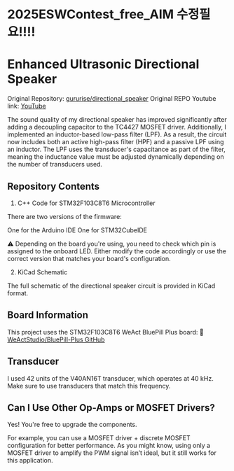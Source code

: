 # 2025ESWContest_free_AIM 수정필요!!!!

# Enhanced Ultrasonic Directional Speaker
Original Repository: [gururise/directional_speaker](https://github.com/gururise/directional_speaker)
Original REPO Youtube link: [YouTube](https://www.youtube.com/watch?v=9hD5FPVSsV0)

The sound quality of my directional speaker has improved significantly after adding a decoupling capacitor to the TC4427 MOSFET driver.
Additionally, I implemented an inductor-based low-pass filter (LPF).
As a result, the circuit now includes both an active high-pass filter (HPF) and a passive LPF using an inductor. The LPF uses the transducer's capacitance as part of the filter, meaning the inductance value must be adjusted dynamically depending on the number of transducers used.

## Repository Contents
1. C++ Code for STM32F103C8T6 Microcontroller

There are two versions of the firmware:

One for the Arduino IDE
One for STM32CubeIDE

⚠️ Depending on the board you're using, you need to check which pin is assigned to the onboard LED. Either modify the code accordingly or use the correct version that matches your board's configuration.

2. KiCad Schematic

The full schematic of the directional speaker circuit is provided in KiCad format.

## Board Information
This project uses the STM32F103C8T6 WeAct BluePill Plus board:
🔗 [WeActStudio/BluePill-Plus GitHub](https://github.com/WeActStudio/BluePill-Plus)

## Transducer
I used 42 units of the V40AN16T transducer, which operates at 40 kHz.
Make sure to use transducers that match this frequency.

## Can I Use Other Op-Amps or MOSFET Drivers?
Yes! You're free to upgrade the components.

For example, you can use a MOSFET driver + discrete MOSFET configuration for better performance.
As you might know, using only a MOSFET driver to amplify the PWM signal isn’t ideal, but it still works for this application.


